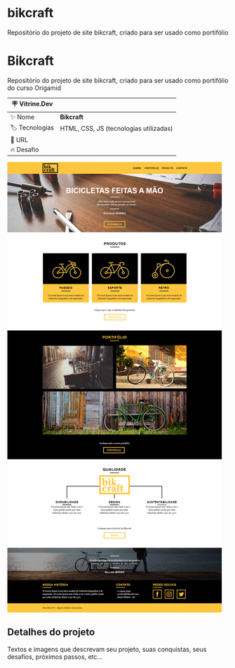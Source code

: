 # bikcraft
Repositório do projeto de site bikcraft, criado para ser usado como portifólio


# Bikcraft

Repositório do projeto de site bikcraft, criado para ser usado como portifólio do curso Origamid

| :placard: Vitrine.Dev |     |
| -------------  | --- |
| :sparkles: Nome        | **Bikcraft**
| :label: Tecnologias | HTML, CSS, JS (tecnologias utilizadas)
| :rocket: URL         | 
| :fire: Desafio     | 

<!-- Inserir imagem com a #vitrinedev ao final do link -->
![](https://github.com/kafnjr/bikcraft/blob/main/design/Home.png#vitrinedev)

## Detalhes do projeto

Textos e imagens que descrevam seu projeto, suas conquistas, seus desafios, próximos passos, etc...
